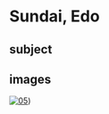 # Sundai, Edo

## subject

## images

[![05](https://upload.wikimedia.org/wikipedia/commons/thumb/1/11/The_Fuji_seen_from_the_Mishima_pass.jpg/290px-The_Fuji_seen_from_the_Mishima_pass.jpg)](https://en.wikipedia.org/wiki/File:The_Fuji_seen_from_the_Mishima_pass.jpg))
